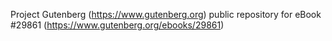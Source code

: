 Project Gutenberg (https://www.gutenberg.org) public repository for eBook #29861 (https://www.gutenberg.org/ebooks/29861)
